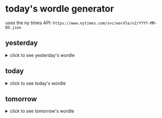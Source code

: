 # today's wordle generator

uses the ny times API: `https://www.nytimes.com/svc/wordle/v2/YYYY-MM-DD.json`

## yesterday

<details>
    <summary>click to see yesterday's wordle</summary>

    drift

</details>

## today

<details>
    <summary>click to see today's wordle</summary>

    bulge

</details>

## tomorrow

<details>
    <summary>click to see tomorrow's wordle</summary>

    tenor

</details>
